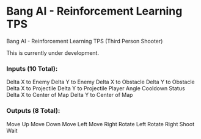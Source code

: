 # Bang AI - Reinforcement Learning TPS
Bang AI - Reinforcement Learning TPS (Third Person Shooter)

This is currently under development.

### Inputs (10 Total):
Delta X to Enemy
Delta Y to Enemy
Delta X to Obstacle
Delta Y to Obstacle
Delta X to Projectile
Delta Y to Projectile
Player Angle
Cooldown Status
Delta X to Center of Map
Delta Y to Center of Map

### Outputs (8 Total):
Move Up
Move Down
Move Left
Move Right
Rotate Left
Rotate Right
Shoot
Wait
